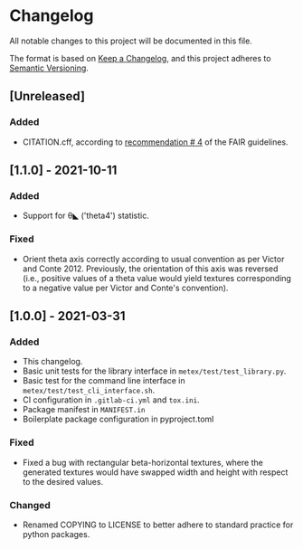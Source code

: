 # Changelog
All notable changes to this project will be documented in this file.

The format is based on [Keep a
Changelog](https://keepachangelog.com/en/1.0.0/), and this project
adheres to [Semantic Versioning](https://semver.org/spec/v2.0.0.html).

## [Unreleased]
### Added
- CITATION.cff, according to [recommendation #
  4](https://fair-software.eu/recommendations/citation) of the FAIR guidelines.

## [1.1.0] - 2021-10-11
### Added
- Support for θ◣ ('theta4') statistic.
### Fixed
- Orient theta axis correctly according to usual convention as per
  Victor and Conte 2012. Previously, the orientation of this axis was
  reversed (i.e., positive values of a theta value would yield
  textures corresponding to a negative value per Victor and Conte's
  convention).

## [1.0.0] - 2021-03-31
### Added
- This changelog.
- Basic unit tests for the library interface in
 `metex/test/test_library.py`.
- Basic test for the command line interface in
  `metex/test/test_cli_interface.sh`.
- CI configuration in `.gitlab-ci.yml` and `tox.ini`.
- Package manifest in `MANIFEST.in`
- Boilerplate package configuration in pyproject.toml
### Fixed
- Fixed a bug with rectangular beta-horizontal textures, where the
  generated textures would have swapped width and height with respect
  to the desired values.
### Changed
- Renamed COPYING to LICENSE to better adhere to standard practice for
  python packages.

